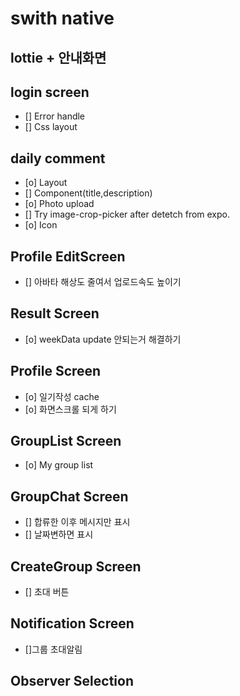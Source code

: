 # swith native

## lottie + 안내화면

## login screen

- [] Error handle
- [] Css layout

## daily comment

- [o] Layout
- [] Component(title,description)
- [o] Photo upload
- [] Try image-crop-picker after detetch from expo.
- [o] Icon

## Profile EditScreen

- [] 아바타 해상도 줄여서 업로드속도 높이기

## Result Screen

- [o] weekData update 안되는거 해결하기

## Profile Screen

- [o] 일기작성 cache
- [o] 화면스크롤 되게 하기

## GroupList Screen

- [o] My group list

## GroupChat Screen

- [] 합류한 이후 메시지만 표시
- [] 날짜변하면 표시

## CreateGroup Screen

- [] 초대 버튼

## Notification Screen

- []그룹 초대알림

## Observer Selection
